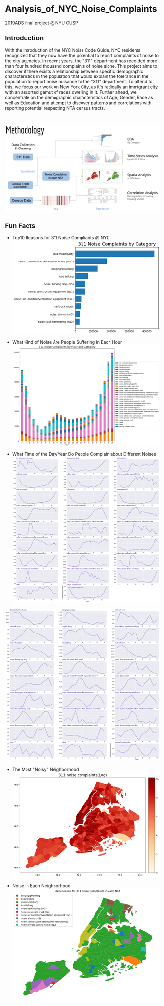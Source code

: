 # Analysis_of_NYC_Noise_Complaints
2019ADS final project @ NYU CUSP

## Introduction
With the introduction of the NYC Noise Code Guide, NYC residents recognized that they now have the potential to report complaints of noise to the city agencies. In recent years, the "311" department has recorded more than four hundred thousand complaints of noise alone. This project aims to discover if there exists a relationship between specific demographic characteristics in the population that would explain the tolerance in the population to report noise nuisance to the "311" department. To attend to this, we focus our work on New York City, as it's radically an immigrant city with an assorted gamut of races dwelling in it. Further ahead, we concentrate on the demographic characteristics of Age, Gender, Race as well as Education and attempt to discover patterns and correlations with reporting potential respecting NTA census tracts. 
<br/>
<br/>
<br/>

![Methodology](Workflow.jpeg)


## Fun Facts
- Top10 Reasons for 311 Noise Compliants @ NYC
![Methodology](https://github.com/carajumpshigh/Analysis_of_NYC_Noise_Complaints/blob/master/result_img/311%20Noise%20Complaints%20by%20Category.png)

- What Kind of Noise Are People Suffering in Each Hour
![Methodology](https://github.com/carajumpshigh/Analysis_of_NYC_Noise_Complaints/blob/master/result_img/311%20Noise%20Complaints%20by%20Hour%20and%20Category.png)

- What Time of the Day/Year Do People Complain about Different Noises
![Methodology](https://github.com/carajumpshigh/Analysis_of_NYC_Noise_Complaints/blob/master/result_img/311%20Noise%20Complaints%20by%20Hour%20for%20Each%20Category.png)

![Methodology](https://github.com/carajumpshigh/Analysis_of_NYC_Noise_Complaints/blob/master/result_img/311%20Noise%20Complaints%20by%20Month%20for%20Each%20Category.png)

- The Most "Noisy" Neighborhood
![Methodology](https://github.com/carajumpshigh/Analysis_of_NYC_Noise_Complaints/blob/master/result_img/311%20noise%20complaints(log).png)

- Noise in Each Neighborhood
![Methodology](https://github.com/carajumpshigh/Analysis_of_NYC_Noise_Complaints/blob/master/result_img/Main_Reason_for_311_Noise_Complaints.png)
